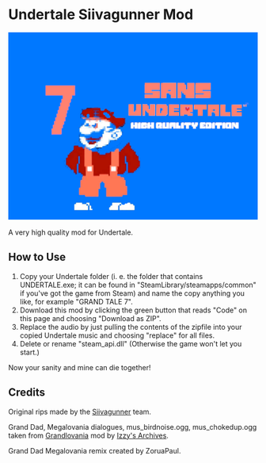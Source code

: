 # Undertale Siivagunner Mod
![splash.png](./splash.png)

A very high quality mod for Undertale. 

## How to Use

1. Copy your Undertale folder (i. e. the folder that contains UNDERTALE.exe; it can be found in "SteamLibrary/steamapps/common" if you've got the game from Steam) and name the copy anything you like, for example "GRAND TALE 7".
2. Download this mod by clicking the green button that reads "Code" on this page and choosing "Download as ZIP".
3. Replace the audio by just pulling the contents of the zipfile into your copied Undertale music and choosing "replace" for all files.
4. Delete or rename "steam_api.dll" (Otherwise the game won't let you start.)

Now your sanity and mine can die together!

## Credits

Original rips made by the [Siivagunner](https://www.youtube.com/c/SiIvaGunner) team.

Grand Dad, Megalovania dialogues, mus_birdnoise.ogg, mus_chokedup.ogg taken from [Grandlovania](https://www.mediafire.com/file/zzbv5ozifb7pout/Grandlovania_The_Grandest_Fight_Ever_Made.zip/file) mod by [Izzy's Archives](https://www.youtube.com/channel/UCYR8ul_fYtxJVn5FF9SrLNQ).

Grand Dad Megalovania remix created by ZoruaPaul.
